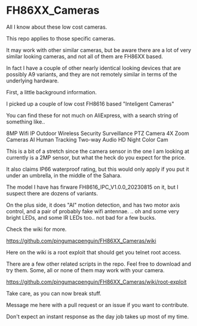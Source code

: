 # FH86XX_Cameras
All I know about these low cost cameras. 

This repo applies to those specific cameras. 

It may work with other similar cameras, but be aware there are a lot of very similar looking cameras, and not all of them are FH86XX based.

In fact I have a couple of other nearly identical looking devices that are possibly A9 variants, and they are not remotely similar in terms of the underlying hardware.

First,  a little background information.

I picked up a couple of low cost  FH8616  based "Inteligent Cameras" 

You can find these for not much on AliExpress, with a search string of something like..

8MP Wifi IP Outdoor Wireless Security Surveillance PTZ Camera 4X Zoom Cameras AI Human Tracking Two-way Audio HD Night Color Cam

This is a bit of a stretch since the camera sensor in the one I am looking at currently is a 2MP sensor, but what the heck do you expect for the price. 

It also claims IP66 waterproof rating, but this would only apply if you put it under an umbrella, in the middle of the Sahara. 

The model I have has firware FH8616_IPC_V1.0.0_20230815 on it, but I suspect there are dozens of variants. 

On the plus side, it does "AI" motion detection, and has two motor axis control, and a pair of probably fake wifi antennae. 
.. oh and some very bright LEDs, and some IR LEDs too.. not bad for a few bucks. 

Check the wiki for more. 

https://github.com/pingumacpenguin/FH86XX_Cameras/wiki

Here on the wiki is a root exploit that should get you telnet root access. 

There are a few other related scripts in the repo. Feel free to download and try them. Some, all or none of them may work with your camera. 

https://github.com/pingumacpenguin/FH86XX_Cameras/wiki/root-exploit

Take care, as you can now break stuff. 

Message me here with a pull request or an issue if you want to contribute. 

Don't expect an instant response as the day job takes up most of my time. 

